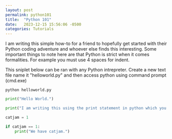 ```yaml
---
layout: post
permalink: python101
title:  "Python 101"
date:   2023-12-15 15:56:06 -0500
categories: Tutorials
---
```

I am writing this simple how-to for a friend to hopefully get started with their Python coding adventure and whoever else finds this interesting. 
Some important things to note here are that Python is strict when it comes formalities. For example you must use 4 spaces for indent. 

This sniplet below can be ran with any Python intrepreter. Create a new text file name it "helloworld.py" and then access python using command prompt (cmd.exe) 

``python helloworld.py``

~~~python
print("Hello World.")

print("I am writing this using the print statement in python which you can run using any python intrepreter.")

catjam = 1

if catjam == 1:
    print("We have catjam.")

~~~